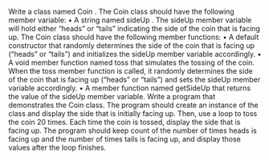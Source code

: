 Write a class named Coin . The Coin class should have the following member variable:
• A string named sideUp . The sideUp member variable will hold either “heads” or
“tails” indicating the side of the coin that is facing up.
The Coin class should have the following member functions:
• A default constructor that randomly determines the side of the coin that is facing up
(“heads” or “tails”) and initializes the sideUp member variable accordingly.
• A void member function named toss that simulates the tossing of the coin. When
the toss member function is called, it randomly determines the side of the coin that
is facing up (“heads” or “tails”) and sets the sideUp member variable accordingly.
• A member function named getSideUp that returns the value of the sideUp member
variable.
Write a program that demonstrates the Coin class. The program should create an
instance of the class and display the side that is initially facing up. Then, use a loop
to toss the coin 20 times. Each time the coin is tossed, display the side that is facing
up. The program should keep count of the number of times heads is facing up and the
number of times tails is facing up, and display those values after the loop finishes.
